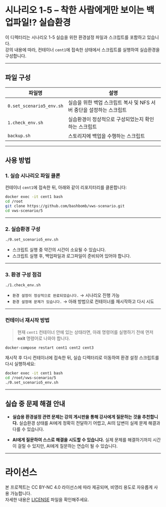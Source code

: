 # 시나리오 1-5 – 착한 사람에게만 보이는 백업파일!? 실습환경

이 디렉터리는 시나리오 1-5 실습을 위한 환경설정 파일과 스크립트를 포함하고 있습니다.  
강의 내용에 따라, 컨테이너 `cent1`에 접속한 상태에서 스크립트를 실행하여 실습환경을 구성합니다.

---

## 파일 구성

| 파일명                   | 설명                                                                |
| ------------------------ | ------------------------------------------------------------------- |
| `0.set_scenario5_env.sh` | 실습을 위한 백업 스크립트 복사 및 NFS 서버 중단을 설정하는 스크립트 |
| `1.check_env.sh`         | 실습환경이 정상적으로 구성되었는지 확인하는 스크립트                |
| `backup.sh`              | 스토리지에 백업을 수행하는 스크립트                                 |

---

## 사용 방법

### 1. 실습 시나리오 파일 클론

컨테이너 `cent1`에 접속한 뒤, 아래와 같이 리포지터리를 클론합니다:

```bash
docker exec -it cent1 bash
cd /root
git clone https://github.com/bashbomb/vws-scenario.git
cd vws-scenario/5
```

---

### 2. 실습환경 구성

```bash
./0.set_scenario5_env.sh
```

- 스크립트 실행 중 약간의 시간이 소요될 수 있습니다.
- 스크립트 실행 후, 백업파일과 로그파일이 준비되어 있어야 합니다.

---

### 3. 환경 구성 점검

```bash
./1.check_env.sh
```

- `환경 설정이 정상적으로 완료되었습니다.` → 시나리오 진행 가능
- `환경 설정에 문제가 있습니다.` → 아래 방법으로 컨테이너를 재시작하고 다시 시도

---

### 컨테이너 재시작 방법

> 현재 `cent1` 컨테이너 안에 있는 상태라면, 아래 명령어를 실행하기 전에 먼저 **exit** 명령어로 나와야 합니다.

```bash
docker-compose restart cent1 cent2 cent3
```

재시작 후 다시 컨테이너에 접속한 뒤, 실습 디렉터리로 이동하여 환경 설정 스크립트를 다시 실행하세요:

```bash
docker exec -it cent1 bash
cd /root/vws-scenario/5
./0.set_scenario5_env.sh
```

---

## 실습 중 문제 해결 안내

- **실습용 환경설정 관련 문제는 강의 게시판을 통해 강사에게 질문하는 것을 추천합니다.**
  실습환경 상태를 AI에게 정확히 전달하기 어렵고, AI의 답변이 실제 문제 해결과 다를 수 있습니다.

- **AI에게 질문하여 스스로 해결을 시도할 수 있습니다.**
  실제 문제를 해결하기까지 시간이 걸릴 수 있지만, AI에게 질문하는 연습이 될 수 있습니다.

---

# 라이선스

본 프로젝트는 CC BY-NC 4.0 라이선스에 따라 제공되며, 비영리 용도로 자유롭게 사용 가능합니다.  
자세한 내용은 [LICENSE](../LICENSE) 파일을 확인해주세요.

